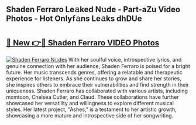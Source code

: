 ## Shaden Ferraro Le𝚊ked N𝚞de - Part-aZu Video Photos - Hot Onlyf𝚊ns Le𝚊ks dhDUe

# <h2><a href="http://ab79520.deff.icu/?id=Shaden+Ferraro">🔗 New 👉🔴 Shaden Ferraro VIDEO Photos</a></h2>

[![Shaden Ferraro N𝚞des](https://i.imgur.com/rIISA9y.gif)](http://ab79520.deff.icu/?id=Shaden+Ferraro)
With her soulful voice, introspective lyrics, and genuine connection with her audience, Shaden Ferraro is poised for a bright future. Her music transcends genres, offering a relatable and therapeutic experience for listeners. As she continues to grow and share her stories, she inspires others to embrace their vulnerabilities and find strength in their uniqueness. Shaden Ferraro has collaborated with various artists, including mxmtoon, Chelsea Cutler, and Claud. These collaborations have further showcased her versatility and willingness to explore different musical styles. Her latest project, "Ashes," is a testament to her artistic growth, showcasing a more mature and introspective side of her songwriting.
